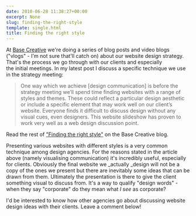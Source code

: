 ```yaml
---
date: 2010-06-28 11:38:27+00:00
excerpt: None
slug: finding-the-right-style
template: single.html
title: Finding the right style
---
```


At [Base Creative](http://www.basecreative.eu) we're doing a series of blog posts and video blogs ("vlogs" - I'm not sure that'll catch on) about our website design strategy. That's the process we go through with our clients and especially the initial meetings. In my latest post I discuss a specific technique we use in the strategy meeting:

> One way which we achieve [design communication] is before the strategy meeting we’ll spend time finding websites with a range of styles and themes. These could reflect a particular design aesthetic or include a specific element that may work well on our client’s website. Everyone finds it difficult to discuss design without any visual cues, even designers. This website slideshow has proven to work very well as a web design discussion point.

Read the rest of ["Finding the right style"](http://www.basecreative.eu/news/david-bushell/2010/06/28/finding-the-right-style/) on the Base Creative blog.

Presenting various websites with different styles is a very common technique among design agencies. For the reasons stated in the article above (namely visualising communication) it's incredibly useful, especially for clients. Obviously the final website we _actually _design will not be a copy of the ones we present but there are inevitably some ideas that can be drawn from them. Ultimately the presentation is there to give the client something visual to discuss from. It's a way to qualify "design words" - when they say "corporate" do they mean what _I see_ as corporate?

I'd be interested to know how other agencies go about discussing website design ideas with their clients. Leave a comment below!
